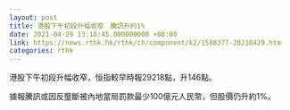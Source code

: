 ```yaml
---
layout: post
title: 港股下午初段升幅收窄　騰訊升約1%
date: 2021-04-29 13:18:45.000000000 +08:00
link: https://news.rthk.hk/rthk/ch/component/k2/1588377-20210429.htm
categories: rthk
---
```


港股下午初段升幅收窄，恒指較早時報29218點，升146點。

據報騰訊或因反壟斷被內地當局罰款最少100億元人民幣，但股價仍升約1%。
